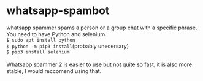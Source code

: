 # whatsapp-spambot
whatsapp spammer
spams a person or a group chat with a specific phrase.<br/>
You need to have Python and selenium<br/>
```$ sudo apt install python```<br/>
```$ python -m pip3 install```(probably unecersary)<br/>
```$ pip3 install selenium```<br/>
<br/>
Whatsapp spammer 2 is easier to use but not quite so fast, it is also more stable, I would reccomend using that.
